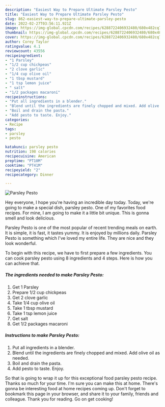 ```yaml
---
description: "Easiest Way to Prepare Ultimate Parsley Pesto"
title: "Easiest Way to Prepare Ultimate Parsley Pesto"
slug: 862-easiest-way-to-prepare-ultimate-parsley-pesto
date: 2022-02-27T03:56:11.921Z
image: https://img-global.cpcdn.com/recipes/6288722406932480/680x482cq70/parsley-pesto-recipe-main-photo.jpg
thumbnail: https://img-global.cpcdn.com/recipes/6288722406932480/680x482cq70/parsley-pesto-recipe-main-photo.jpg
cover: https://img-global.cpcdn.com/recipes/6288722406932480/680x482cq70/parsley-pesto-recipe-main-photo.jpg
author: Corey Taylor
ratingvalue: 4.1
reviewcount: 43556
recipeingredient:
- "1 Parsley"
- "1/2 cup chickpeas"
- "2 clove garlic"
- "1/4 cup olive oil"
- "1 tbsp mustard"
- "1 tsp lemon juice"
- " salt"
- "1/2 packages macaroni"
recipeinstructions:
- "Put all ingredients in a blender."
- "Blend until the ingredients are finely chopped and mixed. Add olive oil as needed."
- "Boil and drain the pasta."
- "Add pesto to taste. Enjoy."
categories:
- Recipe
tags:
- parsley
- pesto

katakunci: parsley pesto 
nutrition: 198 calories
recipecuisine: American
preptime: "PT10M"
cooktime: "PT41M"
recipeyield: "2"
recipecategory: Dinner

---
```



![Parsley Pesto](https://img-global.cpcdn.com/recipes/6288722406932480/680x482cq70/parsley-pesto-recipe-main-photo.jpg)

Hey everyone, I hope you're having an incredible day today. Today, we're going to make a special dish, parsley pesto. One of my favorites food recipes. For mine, I am going to make it a little bit unique. This is gonna smell and look delicious.

Parsley Pesto is one of the most popular of recent trending meals on earth. It is simple, it is fast, it tastes yummy. It is enjoyed by millions daily. Parsley Pesto is something which I've loved my entire life. They are nice and they look wonderful.




To begin with this recipe, we have to first prepare a few ingredients. You can cook parsley pesto using 8 ingredients and 4 steps. Here is how you can achieve that.

<!--inarticleads1-->

##### The ingredients needed to make Parsley Pesto:

1. Get 1 Parsley
1. Prepare 1/2 cup chickpeas
1. Get 2 clove garlic
1. Take 1/4 cup olive oil
1. Take 1 tbsp mustard
1. Take 1 tsp lemon juice
1. Get  salt
1. Get 1/2 packages macaroni




<!--inarticleads2-->

##### Instructions to make Parsley Pesto:

1. Put all ingredients in a blender.
1. Blend until the ingredients are finely chopped and mixed. Add olive oil as needed.
1. Boil and drain the pasta.
1. Add pesto to taste. Enjoy.




So that is going to wrap it up for this exceptional food parsley pesto recipe. Thanks so much for your time. I'm sure you can make this at home. There's gonna be interesting food at home recipes coming up. Don't forget to bookmark this page in your browser, and share it to your family, friends and colleague. Thank you for reading. Go on get cooking!
